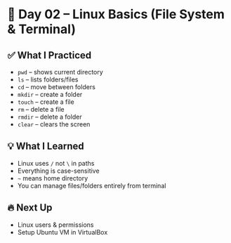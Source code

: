 # 🐧 Day 02 – Linux Basics (File System & Terminal)

## ✅ What I Practiced
- `pwd` – shows current directory
- `ls` – lists folders/files
- `cd` – move between folders
- `mkdir` – create a folder
- `touch` – create a file
- `rm` – delete a file
- `rmdir` – delete a folder
- `clear` – clears the screen

## 💡 What I Learned
- Linux uses `/` not `\` in paths
- Everything is case-sensitive
- `~` means home directory
- You can manage files/folders entirely from terminal

## 🔥 Next Up
- Linux users & permissions
- Setup Ubuntu VM in VirtualBox
